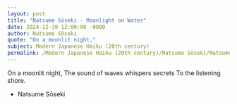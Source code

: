 ```yaml
---
layout: post
title: "Natsume Sōseki - Moonlight on Water"
date: 2024-12-30 12:00:00 -0000
author: Natsume Sōseki
quote: "On a moonlit night,"
subject: Modern Japanese Haiku (20th century)
permalink: /Modern Japanese Haiku (20th century)/Natsume Sōseki/Natsume Sōseki - Moonlight on Water
---
```


On a moonlit night,
The sound of waves whispers secrets
To the listening shore.

- Natsume Sōseki
